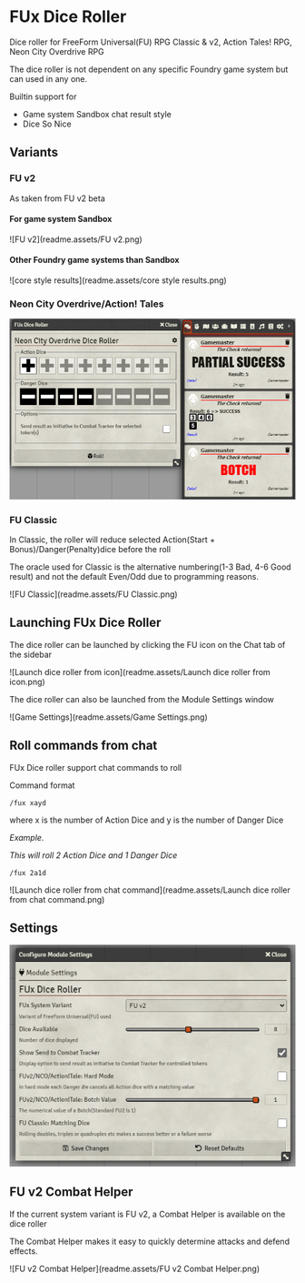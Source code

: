 # FUx Dice Roller

Dice roller for FreeForm Universal(FU) RPG Classic & v2, Action Tales! RPG, Neon City Overdrive RPG

The dice roller is not dependent on any specific Foundry game system but can used in any one.

Builtin support for 

- Game system Sandbox chat result style
- Dice So Nice

## Variants

### FU v2

As taken from FU v2 beta

#### For game system Sandbox

![FU v2](readme.assets/FU v2.png)

#### Other Foundry game systems than Sandbox

![core style results](readme.assets/core style results.png)

### Neon City Overdrive/Action! Tales

![NCO](readme.assets/NCO.png)

### FU Classic

In Classic, the roller will reduce selected Action(Start + Bonus)/Danger(Penalty)dice before the roll

The oracle used for Classic is the alternative numbering(1-3 Bad, 4-6 Good result) and not the default Even/Odd due to programming reasons.

![FU Classic](readme.assets/FU Classic.png)

## Launching FUx Dice Roller

The dice roller can be launched by clicking the FU icon on the Chat tab of the sidebar

![Launch dice roller from icon](readme.assets/Launch dice roller from icon.png)

The dice roller can  also be launched from the Module Settings window

![Game Settings](readme.assets/Game Settings.png)

## Roll commands from chat

FUx Dice roller support chat commands to roll

Command format

```
/fux xayd
```

where x is the number of Action Dice and y is the number of Danger Dice

*Example.*

*This will roll 2 Action Dice and 1 Danger Dice*

```
/fux 2a1d
```

![Launch dice roller from chat command](readme.assets/Launch dice roller from chat command.png)

## Settings

![Settings](readme.assets/Settings.png)

## FU v2 Combat Helper

If the current system variant is FU v2, a Combat Helper is available on the dice roller

The Combat Helper makes it easy to quickly determine attacks and defend effects.

![FU v2 Combat Helper](readme.assets/FU v2 Combat Helper.png)